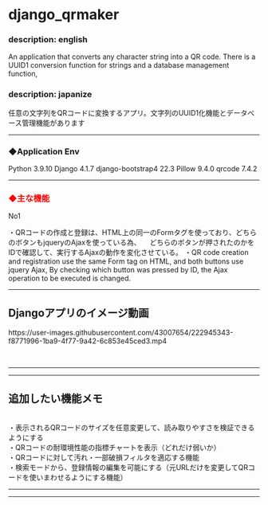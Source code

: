 <h1>django_qrmaker</h1>
<h3>description: english</h3>

An application that converts any character string into a QR code. There is a UUID1 conversion function for strings and a database management function,

<h3>description: japanize</h3>

任意の文字列をQRコードに変換するアプリ。文字列のUUID1化機能とデータベース管理機能があります

<hr>
<h3>◆Application Env</h3>

Python 3.9.10
Django 4.1.7
django-bootstrap4 22.3
Pillow 9.4.0
qrcode 7.4.2

<hr>
<h3 style="color:red;">◆主な機能</h3>

No1

・QRコードの作成と登録は、HTML上の同一のFormタグを使っており、どちらのボタンもjqueryのAjaxを使っている為、
　どちらのボタンが押されたのかをIDで確認して、実行するAjaxの動作を変化させている。
・QR code creation and registration use the same Form tag on HTML, and both buttons use jquery Ajax,
By checking which button was pressed by ID, the Ajax operation to be executed is changed.

<hr>
<h2>Djangoアプリのイメージ動画</h2>
https://user-images.githubusercontent.com/43007654/222945343-f8771996-1ba9-4f77-9a42-6c853e45ced3.mp4


<br><hr><hr>
<h2>追加したい機能メモ</h2>
<br>・表示されるQRコードのサイズを任意変更して、読み取りやすさを検証できるようにする
<br>・QRコードの耐環境性能の指標チャートを表示（どれだけ弱いか）
<br>・QRコードに対して汚れ・一部破損フィルタを適応する機能
<br>・検索モードから、登録情報の編集を可能にする（元URLだけを変更してQRコードを使いまわせるようにする機能）
<br><hr><hr>
